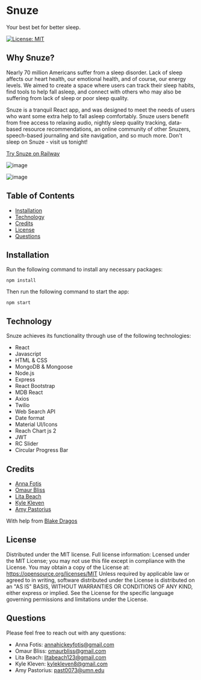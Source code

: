 # Snuze
Your best bet for better sleep.

[![License: MIT](https://img.shields.io/badge/License-MIT-yellow.svg)](https://opensource.org/licenses/MIT)

## Why Snuze?

Nearly 70 million Americans suffer from a sleep disorder. Lack of sleep affects our heart health, our emotional health, and of course, our energy levels. We aimed to create a space where users can track their sleep habits, find tools to help fall asleep, and connect with others who may also be suffering from lack of sleep or poor sleep quality.

Snuze is a tranquil React app, and was designed to meet the needs of users who want some extra help to fall asleep comfortably. Snuze users benefit from free access to relaxing audio, nightly sleep quality tracking, data-based resource recommendations, an online community of other Snuzers, speech-based journaling and site navigation, and so much more. Don't sleep on Snuze - visit us tonight!

[Try Snuze on Railway](https://snueze-production.up.railway.app/)

![image](https://user-images.githubusercontent.com/74335621/119747814-23fbbf80-be59-11eb-9edb-09f1ab6893a3.png)

![image](https://user-images.githubusercontent.com/74335621/119746645-856e5f00-be56-11eb-8047-7027eee7da4e.png)

## Table of Contents 

* [Installation](#installation)
* [Technology](#technology)
* [Credits](#credits)
* [License](#license)
* [Questions](#questions)

## Installation
Run the following command to install any necessary packages:
```
npm install
```
Then run the following command to start the app:
```
npm start
```

## Technology

Snuze achieves its functionality through use of the following technologies:

- React
- Javascript
- HTML & CSS
- MongoDB & Mongoose
- Node.js
- Express
- React Bootstrap
- MDB React
- Axios
- Twilio
- Web Search API
- Date format
- Material UI/Icons
- Reach Chart js 2
- JWT
- RC Slider
- Circular Progress Bar

## Credits

- [Anna Fotis](https://github.com/AHFotis)
- [Omaur Bliss](https://github.com/OmaurBliss)
- [Lita Beach](https://github.com/Litabeach)
- [Kyle Kleven](https://github.com/kdkleven)
- [Amy Pastorius](https://github.com/past0073)

With help from [Blake Dragos](https://github.com/BlakeDragos)

## License

Distributed under the MIT license.  Full license information:
Lcensed under the MIT License; you may not use this file except in compliance with the License. You may obtain a copy of the License at:
https://opensource.org/licenses/MIT
Unless required by applicable law or agreed to in writing, software distributed under the License is distributed on an "AS IS" BASIS, WITHOUT WARRANTIES OR CONDITIONS OF ANY KIND, either express or implied.  See the License for the specific language governing permissions and limitations under the License.

## Questions
Please feel free to reach out with any questions:

- Anna Fotis: annahickeyfotis@gmail.com
- Omaur Bliss: omaurbliss@gmail.com
- Lita Beach: litabeach123@gmail.com
- Kyle Kleven: kylekleven8@gmail.com
- Amy Pastorius: past0073@umn.edu
